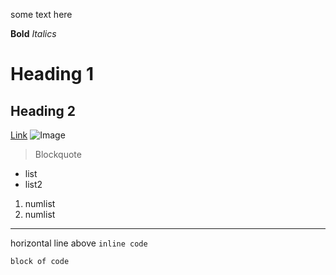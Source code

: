 some text here

**Bold**
*Italics*
# Heading 1
## Heading 2
[Link](https://github.com/)
![Image](https://static01.nyt.com/images/2021/09/14/science/07CAT-STRIPES/07CAT-STRIPES-mediumSquareAt3X-v2.jpg)
> Blockquote
- list
- list2
1. numlist
2. numlist
***
horizontal line above
`inline code`
```
block of code
```
